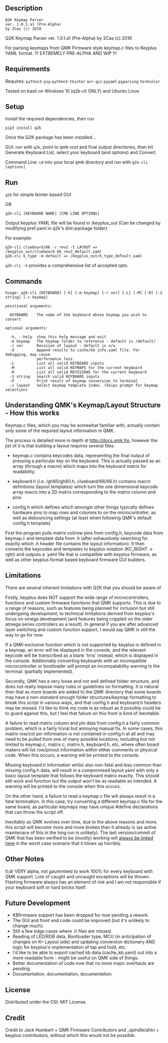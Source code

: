 ## Description
```
Q2K Keymap Parser 
ver. 1.0.1.a1 (Pre-Alpha) 
by 2Cas (c) 2018
```

Q2K Keymap Parser 
ver. 1.0.1.a1 (Pre-Alpha) 
by 2Cas (c) 2018

For parsing keymaps from QMK Firmware style keymap.c files to Keyplus YAML format.
!!! EXTREMELY PRE-ALPHA AND WIP !!! 

## Requirements

Requires: `python3-pip` `python3-tkinter` `avr-gcc` 
          `pyyaml` `pyparsing` `termcolor`

Tested on bash on Windows 10 (q2k-cli ONLY) and Ubuntu Linux

## Setup

Install the required dependencies, then run

`pip3 install q2k`

Once the Q2K package has been installed...

GUI: run with `q2k`, point to qmk root and final output directories, then hit Generate Keyboard List, select your keyboard (and options) and Convert.

Command Line: `cd` into your local qmk directory and run with `q2k-cli [options]`

## Run
`q2k` for simple tkinter based GUI

OR

`q2k-cli [KEYBOARD NAME] [CMD LINE OPTIONS]`

Output keyplus YAML file will be found in <qmk root>/keyplus_out (Can be changed by modifying pref.yaml in q2k's dist-package folder)

For example:
```
q2k-cli clueboard/66 -r rev2 -t LAYOUT => /keyplus_out/clueboard_66_rev2_default.yaml
q2k-cli k_type -m default => /keyplus_out/k_type_default.yaml
```

``q2k-cli -h`` provides a comprehensive list of accepted opts.

## Commands

```
Usage: q2k-cli [KEYBOARD] [-h] [-m keymap] [-r ver] [-L] [-M] [-R] [-S string] [-c keymap] 

positional arguments:

  KEYBOARD    The name of the keyboard whose keymap you wish to convert

optional arguments:

  -h, --help  show this help message and exit
  -m keymap   The keymap folder to reference - default is /default/
  -r ver      Revision of layout - default is n/a
  -d          Append results to cache/kb_info.yaml file. For debugging, may cause
              performance loss
  -L          List all valid KEYBOARD inputs
  -M          List all valid KEYMAPS for the current keyboard
  -R          List all valid REVISIONS for the current keyboard
  -S string   Search valid KEYBOARD inputs
  -P          Print result of keymap conversion to terminal
  -c layout   Select keymap template index. (Skips prompt for keymap selection)
```

## Understanding QMK's Keymap/Layout Structure - How this works

Keymap.c files, which you may be somewhat familiar with, actually contain only some of the required layout information in QMK.

The process is detailed more in depth at http://docs.qmk.fm, however the jist of it is that building a layout requires several files:

 * keymap.c contains keycodes data, representing the final output of pressing a particular key on the keyboard. This is actually passed as an array (through a macro) which maps into the keyboard matrix for readability.

 * keyboard.h (i.e. /gh60/gh60.h, clueboard/66/66.h) contains macro definitions (layout templates) which turn the one dimensional keycode array macro into a 2D matrix corresponding to the matrix column and pins

 * config.h which defines which amongst other things typically defines hardware pins to map rows and columns to on the microcontroller, as well as debouncing settings (at least when following QMK's default config.h template)

First the program pulls matrix col/row pins from config.h, keycode data from keymap.c and template data from <keyboard>.h (after exhaustively searching for exactly which <keyboard>.h header file contains the layout information). It then converts the keycodes and templates to keyplus notation (KC_RIGHT -> rght) and outputs a .yaml file that is compatible with keyplus firmware, as well as other keyplus format based keyboard firmware GUI builders.


## Limitations

There are several inherent limitations with Q2K that you should be aware of. 

Firstly, keyplus does NOT support the wide range of microcontrollers, functions and custom firmware functions that QMK supports. This is due to a range of reasons, such as features being planned for inclusion but still undergoing development, to technical limitations derived from keyplus's focus on xmega development (and features being crippled on the older atmega series controllers as a result). In general if you are after advanced layer switching and custom function support, I would say QMK is still the way to go for now.

If a QMK-exclusive function which is not supported by keyplus is defined in a keymap, an error will be displayed in the console, and the relevant keycode will be transcribed as a blank 'trns' instead, which is displayed in the console. Additionally converting keyboards with an incompatible microcontroller or bootloader will prompt an incompatability warning in the terminal. (partially implemented).

Secondly, QMK has a very loose and not well defined folder structure, and does not really impose many rules or guidelines on formatting. It is natural then that as more boards are added to the QMK directory that some boards may have a non-standard enough folder structures/keymap formatting to break this script in various ways, and that config.h and keyboard.h headers may be missed. I'd like to think my code is as robust as it possibly could be to guard against this, but I feel that failure on this front is kind of inevitable.

A failure to read matrix column and pin data from config.h a fairly common problem, which is a fairly trivial but annoying manual fix. In some cases, this matrix row/col pin information is not contained in config.h at all and may need to be pulled from one of many possible locations, including but not limited to keymap.c, matrix.c, matrix.h, keyboard.h, etc, where often board makers will list row/pinout information within either comments or physical code. When this occurs, a warning will be printed to the console.

Missing keyboard.h information whilst also non-fatal and less common than missing config.h data, will result in a compromised layout yaml with only a basic layout template that follows the keyboard matrix exactly. This should still work and function but the output won't be as readable as intended. A warning will be printed to the console when this occurs.

On the other hand, a failure to read a keymap.c file will always result in a fatal termination. In this case, try converting a different keymap.c file for the same board, as particular keymaps may have unique #define declarations that can throw the script off.

Inevitably as QMK evolves over time, due to the above reasons and more, this script will become more and more broken than it already is (as active maintenace of this in the long run is unlikely). The last version/commit of QMK that has been verified to be (mostly) working will [always be linked here](https://github.com/qmk/qmk_firmware/tree/a09a042b8fe6a0369a7c479168492125efa24e59) in the worst case scenario that it blows up horribly. 

## Other Notes

tl;dr VERY alpha, not gaurenteed to work 100% for every keyboard with QMK support. Lots of caught and uncaught exceptions will be thrown. Flashing firmware always has an element of risk and I am not responsible if your keyboard soft or hard bricks itself. 

## Future Development

* KBfirmware support has been dropped for now pending a rework. 
* The GUI and front end code could be improved (but it's unlikely to change much). 
* Still a few edge cases where <keyboard>.h files are missed. 
* Reading of LED/RGB data, Bootloader type, MCU (in anticipation of changes on K+ Layout side) and updating conversion dictionary AND logic for keyplus's implementation of tap and hold, etc.
* I'd like to be able to export cached kb data (cache_kb.yaml) out into a more readable form - might be useful on QMK side of things.
* Better documentation of code now that no more major overhauls are pending.
* Documentation, documentation, documentation.
          
## License

Distributed under the OSI: MIT License.

## Credit

Credit to Jack Humbert + QMK Firmware Contributors and _spindle/ahtn + keyplus contributors, without which this would not be possible.
